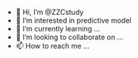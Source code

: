 - 👋 Hi, I’m @ZZCstudy
- 👀 I’m interested in predictive model
- 🌱 I’m currently learning ...
- 💞️ I’m looking to collaborate on ...
- 📫 How to reach me ...

<!---
ZZCstudy/ZZCstudy is a ✨ special ✨ repository because its `README.md` (this file) appears on your GitHub profile.
You can click the Preview link to take a look at your changes.
--->
